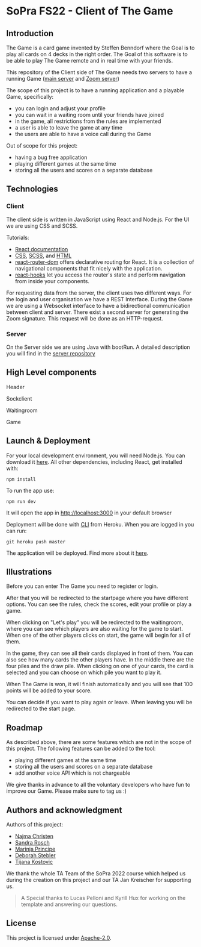 # SoPra FS22 - Client of The Game

## Introduction

The Game is a card game invented by Steffen Benndorf where the Goal is to play all cards on 4 decks in the right order.
The Goal of this software is to be able to play The Game remote and in real time with your friends.

This repository of the Client side of The Game needs two servers to have a running Game ([main server](https://github.com/sopra-fs22-group-11/SoPra22-group11-TheGame-Server) and [Zoom server](https://zoomvideosdk-signature.herokuapp.com/))

The scope of this project is to have a running application and a playable Game, specifically:
- you can login and adjust your profile
- you can wait in a waiting room until your friends have joined 
- in the game, all restrictions from the rules are implemented
- a user is able to leave the game at any time
- the users are able to have a voice call during the Game

Out of scope for this project:
- having a bug free application
- playing different games at the same time
- storing all the users and scores on a separate database

## Technologies

### Client

The client side is written in JavaScript using React and Node.js. For the UI we are using CSS and SCSS.

Tutorials:

- [React documentation](https://reactjs.org/)
- [CSS](https://www.w3schools.com/Css/), [SCSS](https://sass-lang.com/documentation/syntax), and [HTML](https://www.w3schools.com/html/html_intro.asp)
- [react-router-dom](https://reacttraining.com/react-router/web/guides/quick-start) offers declarative routing for React. It is a collection of navigational components that fit nicely with the application. 
- [react-hooks](https://reactrouter.com/web/api/Hooks) let you access the router's state and perform navigation from inside your components.

For requesting data from the server, the client uses two different ways. For the login and user organisation we have a REST Interface.
During the Game we are using a Websocket interface to have a bidirectional communication between client and server. There exist a second server for generating the Zoom signature. This request will be done as an HTTP-request.


### Server

On the Server side we are using Java with bootRun. A detailed description you will find in the [server repository](https://github.com/sopra-fs22-group-11/SoPra22-group11-TheGame-Server)


## High Level components

Header

Sockclient

Waitingroom

Game



## Launch & Deployment

For your local development environment, you will need Node.js. You can download it [here](https://nodejs.org). All other dependencies, including React, get installed with:

```npm install```

To run the app use:

`npm run dev`
  
It will open the app in [http://localhost:3000](http://localhost:3000) in your default browser

Deployment will be done with [CLI](https://devcenter.heroku.com/articles/heroku-cli) from Heroku.
When you are logged in you can run:

`git heroku push master`

The application will be deployed. Find more about it [here](https://stackoverflow.com/questions/71892543/heroku-and-github-items-could-not-be-retrieved-internal-server-error).


## Illustrations

Before you can enter The Game you need to register or login. 


After that you will be redirected to the startpage where you have different options. You can see the rules, check the scores, edit your profile
or play a game.


When clicking on "Let's play" you will be redirected to the waitingroom, where you can see which players are also waiting 
for the game to start. When one of the other players clicks on start, the game will begin for all of them.


In the game, they can see all their cards displayed in front of them. You can also see how many cards the other players have. In the 
middle there are the four piles and the draw pile. When clicking on one of your cards, the card is selected and you can choose on which pile 
you want to play it.

When The Game is won, it will finish automatically and you will see that 100 points will be added to your score.


You can decide if you want to play again or leave. When leaving you will be redirected to the start page.


## Roadmap

As described above, there are some features which are not in the scope of this project. The following features can be added to the tool:
- playing different games at the same time
- storing all the users and scores on a separate database 
- add another voice API which is not chargeable

We give thanks in advance to all the voluntary developers who have fun to improve our Game. Please make sure to tag us :)

## Authors and acknowledgment

Authors of this project:
- [Najma Christen](https://github.com/najma98)
- [Sandra Rosch](https://github.com/Saro7890)
- [Marinja Principe](https://github.com/Mariinja)
- [Deborah Stebler](https://github.com/Desteb)
- [Tijana Kostovic](https://github.com/tikost)

We thank the whole TA Team of the SoPra 2022 course which helped us during the creation on this project and our TA Jan Kreischer for supporting us.
> A Special thanks to Lucas Pelloni and Kyrill Hux for working on the template and answering our questions.

## License 

This project is licensed under [Apache-2.0](LICENSE).
